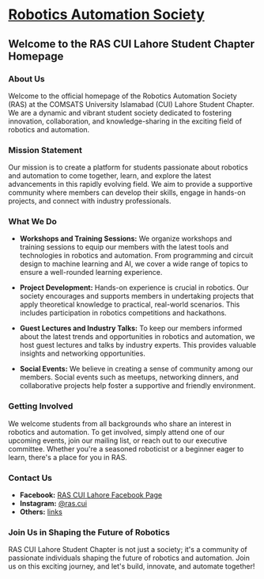 # [Robotics Automation Society](https://rascui.tech)

## Welcome to the RAS CUI Lahore Student Chapter Homepage

### About Us

Welcome to the official homepage of the Robotics Automation Society (RAS) at the COMSATS University Islamabad (CUI) Lahore Student Chapter. We are a dynamic and vibrant student society dedicated to fostering innovation, collaboration, and knowledge-sharing in the exciting field of robotics and automation.

### Mission Statement

Our mission is to create a platform for students passionate about robotics and automation to come together, learn, and explore the latest advancements in this rapidly evolving field. We aim to provide a supportive community where members can develop their skills, engage in hands-on projects, and connect with industry professionals.

### What We Do

- **Workshops and Training Sessions:** We organize workshops and training sessions to equip our members with the latest tools and technologies in robotics and automation. From programming and circuit design to machine learning and AI, we cover a wide range of topics to ensure a well-rounded learning experience.

- **Project Development:** Hands-on experience is crucial in robotics. Our society encourages and supports members in undertaking projects that apply theoretical knowledge to practical, real-world scenarios. This includes participation in robotics competitions and hackathons.

- **Guest Lectures and Industry Talks:** To keep our members informed about the latest trends and opportunities in robotics and automation, we host guest lectures and talks by industry experts. This provides valuable insights and networking opportunities.

- **Social Events:** We believe in creating a sense of community among our members. Social events such as meetups, networking dinners, and collaborative projects help foster a supportive and friendly environment.

### Getting Involved

We welcome students from all backgrounds who share an interest in robotics and automation. To get involved, simply attend one of our upcoming events, join our mailing list, or reach out to our executive committee. Whether you're a seasoned roboticist or a beginner eager to learn, there's a place for you in RAS.

### Contact Us

- **Facebook:** [RAS CUI Lahore Facebook Page](https://www.facebook.com/rascuilhr/)
- **Instagram:** [@ras.cui](https://www.instagram.com/ras.cui/)
- **Others:** [links](https://go.rascui.tech)

### Join Us in Shaping the Future of Robotics

RAS CUI Lahore Student Chapter is not just a society; it's a community of passionate individuals shaping the future of robotics and automation. Join us on this exciting journey, and let's build, innovate, and automate together!
